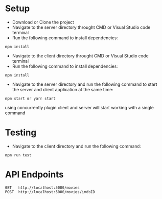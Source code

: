 # Setup

- Download or Clone the project
- Navigate to the server directory throught CMD or Visual Studio code terminal
- Run the following command to install dependencies:

```
npm install
```

- Navigate to the client directory throught CMD or Visual Studio code terminal
- Run the following command to install dependencies:

```
npm install
```

- Navigate to the server directory and run the following command to start the server and client application at the same time:

```
npm start or yarn start
```

using concurrently plugin client and server will start working with a single command

# Testing

- Navigate to the client directory and run the following command:

```
npm run test
```

# API Endpoints

```
GET   http://localhost:5000/movies
POST  http://localhost:5000/movies/imdbID
```
